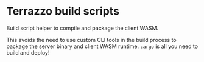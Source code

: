 # Terrazzo build scripts

Build script helper to compile and package the client WASM.

This avoids the need to use custom CLI tools in the build process to package the server binary
and client WASM runtime. `cargo` is all you need to build and deploy!
